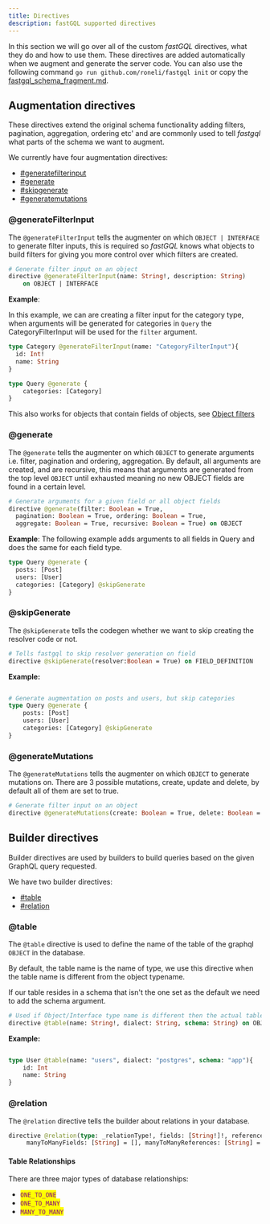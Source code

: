 ```yaml
---
title: Directives
description: fastGQL supported directives
---
```


In this section we will go over all of the custom _fastGQL_ directives, what they do and how to use them. These directives are added automatically when we augment and generate the server code. You can also use the following command `go run github.com/roneli/fastgql init` or copy the [fastgql\_schema\_fragment.md](fastgql\_schema\_fragment.md "mention").

## Augmentation directives

These directives extend the original schema functionality adding filters, pagination, aggregation, ordering etc' and are commonly used to tell _fastgql_ what parts of the schema we want to augment.

We currently have four augmentation directives:

* [#generatefilterinput](directives.md#generatefilterinput "mention")
* [#generate](directives.md#generate "mention")
* [#skipgenerate](directives.md#skipgenerate "mention")
* [#generatemutations](directives.md#generatemutations "mention")



### @generateFilterInput

The `@generateFilterInput` tells the augmenter on which `OBJECT | INTERFACE` to generate filter inputs, this is required so _fastGQL_ knows what objects to build filters for giving you more control over which filters are created.

```graphql
# Generate filter input on an object
directive @generateFilterInput(name: String!, description: String) 
    on OBJECT | INTERFACE
```

**Example**:

In this example, we can are creating a filter input for the category type, when arguments will be generated for categories in `Query` the CategoryFilterInput will be used for the `filter` argument.

```graphql
type Category @generateFilterInput(name: "CategoryFilterInput"){
  id: Int!
  name: String
}

type Query @generate {
    categories: [Category]
}
```

This also works for objects that contain fields of objects, see [Object filters](../../../queries/filter/#object-filters)

### @generate

The `@generate` tells the augmenter on which `OBJECT` to generate arguments i.e. filter, pagination and ordering, aggregation. By default, all arguments are created, and are recursive, this means that arguments are generated from the top level `OBJECT` until exhausted meaning no new OBJECT fields are found in a certain level.

```graphql
# Generate arguments for a given field or all object fields
directive @generate(filter: Boolean = True, 
  pagination: Boolean = True, ordering: Boolean = True, 
  aggregate: Boolean = True, recursive: Boolean = True) on OBJECT
```

**Example**: The following example adds arguments to all fields in Query and does the same for each field type.

```graphql
type Query @generate {
  posts: [Post]
  users: [User]
  categories: [Category] @skipGenerate
}
```

### @skipGenerate

The `@skipGenerate` tells the codegen whether we want to skip creating the resolver code or not.

```graphql
# Tells fastgql to skip resolver generation on field
directive @skipGenerate(resolver:Boolean = True) on FIELD_DEFINITION
```

**Example:**

```graphql

# Generate augmentation on posts and users, but skip categories
type Query @generate {
    posts: [Post]
    users: [User]
    categories: [Category] @skipGenerate
}
```

### @generateMutations

The `@generateMutations` tells the augmenter on which `OBJECT` to generate mutations on. 
There are 3 possible mutations, create, update and delete, by default all of them are set to true. 

```graphql
# Generate filter input on an object
directive @generateMutations(create: Boolean = True, delete: Boolean = True, update: Boolean = True) on OBJECT
```

## Builder directives

Builder directives are used by builders to build queries based on the given GraphQL query requested.

We have two builder directives:

* [#table](directives.md#table "mention")
* [#relation](directives.md#relation "mention")

### @table

The `@table` directive is used to define the name of the table of the graphql `OBJECT` in the database.

By default, the table name is the name of type, we use this directive when the table name is different from the object typename.

If our table resides in a schema that isn't the one set as the default we need to add the schema argument.

```graphql
# Used if Object/Interface type name is different then the actual table name or if the table resides in a schema other than default path.
directive @table(name: String!, dialect: String, schema: String) on OBJECT | INTERFACE
```

**Example:**

```graphql

type User @table(name: "users", dialect: "postgres", schema: "app"){
    id: Int
    name: String
}
```

### @relation

The `@relation` directive tells the builder about relations in your database.

```graphql
directive @relation(type: _relationType!, fields: [String!]!, references: [String!]!, manyToManyTable: String = "", 
     manyToManyFields: [String] = [], manyToManyReferences: [String] = []) on FIELD_DEFINITION
```

#### Table Relationships

There are three major types of database relationships:

* <mark style="color:purple;">`ONE_TO_ONE`</mark>
* <mark style="color:purple;">`ONE_TO_MANY`</mark>
* <mark style="color:purple;">`MANY_TO_MANY`</mark>
